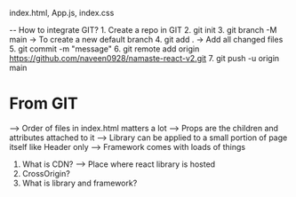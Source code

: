 index.html, App.js, index.css

-- How to integrate GIT?
    1. Create a repo in GIT
    2. git init
    3. git branch -M main -> To create a new default branch
    4. git add . -> Add all changed files
    5. git commit -m "message"
    6. git remote add origin https://github.com/naveen0928/namaste-react-v2.git
    7. git push -u origin main



# From GIT
<!-- echo "# namaste-react-v2" >> README.md
git init
git add README.md
git commit -m "first commit"
git branch -M main
git remote add origin https://github.com/naveen0928/namaste-react-v2.git
git push -u origin main -->

--> Order of files in index.html matters a lot
--> Props are the children and attributes attached to it
--> Library can be applied to a small portion of page itself like Header only
--> Framework comes with loads of things

1. What is CDN? --> Place where react library is hosted
2. CrossOrigin?
3. What is library and framework?